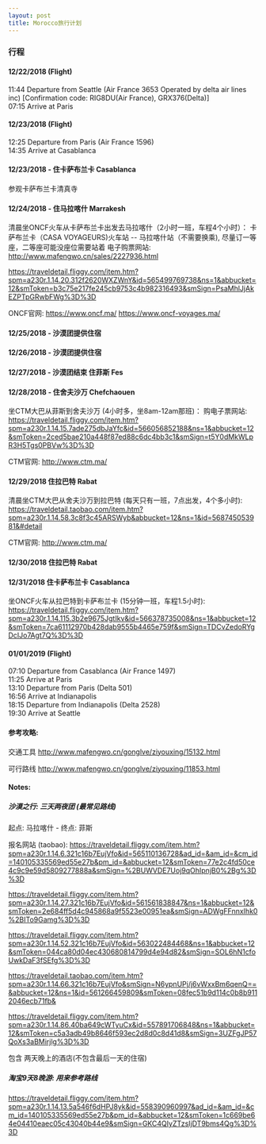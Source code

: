 ```yaml
---
layout: post
title: Morocco旅行计划
---
```


### 行程

#### 12/22/2018 (Flight)
11:44	Departure from Seattle (Air France 3653 Operated by delta air lines inc) [Confirmation code: RIG8DU(Air France), GRX376(Delta)]  
07:15	Arrive at Paris 

#### 12/23/2018 (Flight)
12:25	Departure from Paris (Air France 1596)  
14:35	Arrive at Casablanca  

#### 12/23/2018 - 住卡萨布兰卡 Casablanca 

参观卡萨布兰卡清真寺

#### 12/24/2018 - 住马拉喀什 Marrakesh

清晨坐ONCF火车从卡萨布兰卡出发去马拉喀什（2小时一班，车程4个小时）： 卡萨布兰卡（CASA VOYAGEURS)火车站 -- 马拉喀什站（不需要换乘), 尽量订一等座，二等座可能没座位需要站着
电子购票网站: http://www.mafengwo.cn/sales/2227936.html 

https://traveldetail.fliggy.com/item.htm?spm=a230r.1.14.20.312f2620WXZWnY&id=565499769738&ns=1&abbucket=12&smToken=b3c75e217fe245cb9753c4b982316493&smSign=PsaMhlJjAkEZPTpGRwbFWg%3D%3D

ONCF官网: https://www.oncf.ma/
https://www.oncf-voyages.ma/

#### 12/25/2018 - 沙漠团提供住宿

#### 12/26/2018 - 沙漠团提供住宿

#### 12/27/2018 - 沙漠团结束 住菲斯 Fes

#### 12/28/2018 - 住舍夫沙万 Chefchaouen

坐CTM大巴从菲斯到舍夫沙万 (4小时多，坐8am-12am那班)：
购电子票网站: https://traveldetail.fliggy.com/item.htm?spm=a230r.1.14.15.7ade275dbJaYfc&id=566056852188&ns=1&abbucket=12&smToken=2ced5bae210a448f87ed88c6dc4bb3c1&smSign=t5Y0dMkWLpR3H5Tgs0PBVw%3D%3D

CTM官网: http://www.ctm.ma/

#### 12/29/2018 住拉巴特 Rabat
清晨坐CTM大巴从舍夫沙万到拉巴特 (每天只有一班，7点出发，4个多小时):
https://traveldetail.taobao.com/item.htm?spm=a230r.1.14.58.3c8f3c45ARSWyb&abbucket=12&ns=1&id=568745053981&#detail

CTM官网: http://www.ctm.ma/

#### 12/30/2018 住拉巴特 Rabat

#### 12/31/2018 住卡萨布兰卡 Casablanca 

坐ONCF火车从拉巴特到卡萨布兰卡 (15分钟一班，车程1.5小时): https://traveldetail.fliggy.com/item.htm?spm=a230r.1.14.115.3b2e9675JgtIkv&id=566378735008&ns=1&abbucket=12&smToken=7ca61112970b428dab9555b4465e759f&smSign=TDCvZedoRYgDcIJo7Agt7Q%3D%3D

#### 01/01/2019 (Flight)
07:10	Departure from Casablanca (Air France 1497)  
11:25	Arrive at Paris  
13:10	Departure from Paris (Delta 501)  
16:56	Arrive at Indianapolis  
18:15	Departure from Indianapolis (Delta 2528)  
19:30	Arrive at Seattle  

#### 参考攻略:
交通工具 http://www.mafengwo.cn/gonglve/ziyouxing/15132.html

可行路线 http://www.mafengwo.cn/gonglve/ziyouxing/11853.html


#### Notes: 

##### 沙漠之行: 三天两夜团 (最常见路线) 
起点: 马拉喀什 - 终点: 菲斯

报名网站 (taobao): https://traveldetail.fliggy.com/item.htm?spm=a230r.1.14.6.321c16b7EujVfo&id=565110136728&ad_id=&am_id=&cm_id=140105335569ed55e27b&pm_id=&abbucket=12&smToken=77e2c4fd50ce4c9c9e59d5809277888a&smSign=%2BUWVDE7Uoj9qOhIpnjB0%2Bg%3D%3D

https://traveldetail.fliggy.com/item.htm?spm=a230r.1.14.27.321c16b7EujVfo&id=561561838847&ns=1&abbucket=12&smToken=2e684ff5d4c945868a9f5523e00951ea&smSign=ADWgFFnnxIhk0%2BITo9Gamg%3D%3D

https://traveldetail.fliggy.com/item.htm?spm=a230r.1.14.52.321c16b7EujVfo&id=563022484468&ns=1&abbucket=12&smToken=044ca80d04ec430680814799d4e94d82&smSign=SOL6hN1cfoUwkDaF3fSEfg%3D%3D

https://traveldetail.taobao.com/item.htm?spm=a230r.1.14.66.321c16b7EujVfo&smSign=N6ypnUPj/j6vWxxBm6qenQ==&abbucket=12&ns=1&id=561266459809&smToken=08fec51b9d114c0b8b9112046ecb71fb&

https://traveldetail.fliggy.com/item.htm?spm=a230r.1.14.86.40ba649cWTyuCx&id=557891706848&ns=1&abbucket=12&smToken=c5a3adb49b8646f593ec2d8d0c8d41d8&smSign=3UZFgJP57QoXs3aBMirjlg%3D%3D

包含 两天晚上的酒店(不包含最后一天的住宿)


##### 淘宝9天8晚游: 用来参考路线

https://traveldetail.fliggy.com/item.htm?spm=a230r.1.14.13.5a546f6dHPJ8yk&id=558390960997&ad_id=&am_id=&cm_id=140105335569ed55e27b&pm_id=&abbucket=12&smToken=1c669be64e04410eaec05c43040b44e9&smSign=GKC4QIyZTzsIjDT9bms4Qg%3D%3D




